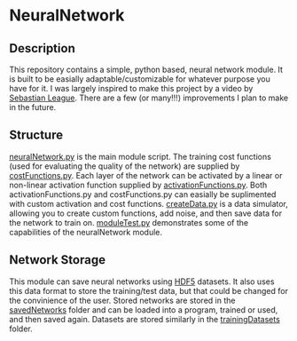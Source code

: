 # NeuralNetwork

## Description

This repository contains a simple, python based, neural network module.  It is built to be easially adaptable/customizable for whatever purpose you have for it.  I was largely inspired to make this project by a video by [Sebastian League](https://www.youtube.com/watch?v=hfMk-kjRv4c&t=2232s).  There are a few (or many!!!) improvements I plan to make in the future.

## Structure

[neuralNetwork.py](./neuralNetwork.py) is the main module script.  The training cost functions (used for evaluating the quality of the network) are supplied by [costFunctions.py](./costFunctions.py).  Each layer of the network can be activated by a linear or non-linear activation function supplied by [activationFunctions.py](./activationFunctions.py).  Both activationFunctions.py and costFunctions.py can easially be suplimented with custom activation and cost functions.  [createData.py](./creatData.py) is a data simulator, allowing you to create custom functions, add noise, and then save data for the network to train on.  [moduleTest.py](./moduleTest.py) demonstrates some of the capabilities of the neuralNetwork module.

## Network Storage

This module can save neural networks using [HDF5](https://docs.hdfgroup.org/hdf5/develop/_h5_d__u_g.html) datasets.  It also uses this data format to store the training/test data, but that could be changed for the convinience of the user.  Stored networks are stored in the [savedNetworks](./savedNetworks) folder and can be loaded into a program, trained or used, and then saved again.  Datasets are stored similarly in the [trainingDatasets](./trainingDatasets) folder.